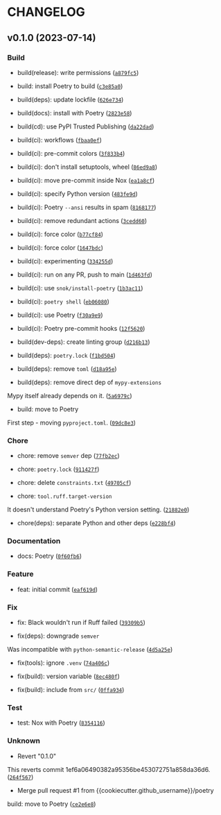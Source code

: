 # CHANGELOG



## v0.1.0 (2023-07-14)

### Build

* build(release): write permissions ([`a879fc5`](https://github.com/{{cookiecutter.github_username}}/{{cookiecutter.project_distribution_name}}/commit/a879fc59170f33ad1754d2bda5fc01ddac33b0b6))

* build: install Poetry to build ([`c3e85a0`](https://github.com/{{cookiecutter.github_username}}/{{cookiecutter.project_distribution_name}}/commit/c3e85a02327da48083ee686c67653c04d67735b3))

* build(deps): update lockfile ([`626e734`](https://github.com/{{cookiecutter.github_username}}/{{cookiecutter.project_distribution_name}}/commit/626e7348a77bfe64105edb0be5bbfe6686f9eada))

* build(docs): install with Poetry ([`2823e58`](https://github.com/{{cookiecutter.github_username}}/{{cookiecutter.project_distribution_name}}/commit/2823e58ce42b5f033d58c8f6e8ea310100bbd9d7))

* build(cd): use PyPI Trusted Publishing ([`da22dad`](https://github.com/{{cookiecutter.github_username}}/{{cookiecutter.project_distribution_name}}/commit/da22dadcd756cbc3eeae1a521649028bb8ef75bb))

* build(ci): workflows ([`fbaa0ef`](https://github.com/{{cookiecutter.github_username}}/{{cookiecutter.project_distribution_name}}/commit/fbaa0ef11a9ed81c15501e84ab460e3d743ffe0c))

* build(ci): pre-commit colors ([`3f833b4`](https://github.com/{{cookiecutter.github_username}}/{{cookiecutter.project_distribution_name}}/commit/3f833b49b565e2770fb57b7fdabed2e68f52985e))

* build(ci): don&#39;t install setuptools, wheel ([`86ed9a8`](https://github.com/{{cookiecutter.github_username}}/{{cookiecutter.project_distribution_name}}/commit/86ed9a82ccc8de25c39f81312eb26cb0cfcf128f))

* build(ci): move pre-commit inside Nox ([`ea1a8cf`](https://github.com/{{cookiecutter.github_username}}/{{cookiecutter.project_distribution_name}}/commit/ea1a8cf918aa4852a220ef7e9ad5265383b57458))

* build(ci): specify Python version ([`483fe9d`](https://github.com/{{cookiecutter.github_username}}/{{cookiecutter.project_distribution_name}}/commit/483fe9da8b1f4524aac3c6c621fa7418d27ad39c))

* build(ci): Poetry `--ansi` results in spam ([`8168177`](https://github.com/{{cookiecutter.github_username}}/{{cookiecutter.project_distribution_name}}/commit/81681770e5bedb5dd8df50cfd72b14f726b9b46a))

* build(ci): remove redundant actions ([`3cedd60`](https://github.com/{{cookiecutter.github_username}}/{{cookiecutter.project_distribution_name}}/commit/3cedd60b6741204a0fdc6677a22bd6f85566c2f0))

* build(ci): force color ([`b77cf84`](https://github.com/{{cookiecutter.github_username}}/{{cookiecutter.project_distribution_name}}/commit/b77cf8455e964444876501c2d110d840b0dddd3f))

* build(ci): force color ([`1647bdc`](https://github.com/{{cookiecutter.github_username}}/{{cookiecutter.project_distribution_name}}/commit/1647bdc72e1c650692b4aa5d342f7dabcfdd05cc))

* build(ci): experimenting ([`334255d`](https://github.com/{{cookiecutter.github_username}}/{{cookiecutter.project_distribution_name}}/commit/334255d925d48e0b22900cd61f507dfc7a5c6e14))

* build(ci): run on any PR, push to main ([`1d463fd`](https://github.com/{{cookiecutter.github_username}}/{{cookiecutter.project_distribution_name}}/commit/1d463fd9dd02708cb935c15430e3296354034498))

* build(ci): use `snok/install-poetry` ([`1b3ac11`](https://github.com/{{cookiecutter.github_username}}/{{cookiecutter.project_distribution_name}}/commit/1b3ac11d1d59ceee1a0071dcf0ea8917903b6e5a))

* build(ci): `poetry shell` ([`eb06080`](https://github.com/{{cookiecutter.github_username}}/{{cookiecutter.project_distribution_name}}/commit/eb06080e8e1c86ec7afd673a236bccf86cb95d47))

* build(ci): use Poetry ([`f30a9e9`](https://github.com/{{cookiecutter.github_username}}/{{cookiecutter.project_distribution_name}}/commit/f30a9e94a25f06389952a4cf6c6aa757046d9ee8))

* build(ci): Poetry pre-commit hooks ([`12f5620`](https://github.com/{{cookiecutter.github_username}}/{{cookiecutter.project_distribution_name}}/commit/12f5620c61d4a5de41da97f9e4d38e5b724029bd))

* build(dev-deps): create linting group ([`d216b13`](https://github.com/{{cookiecutter.github_username}}/{{cookiecutter.project_distribution_name}}/commit/d216b136449b2d2aa9dc69876f1fc06bb5c32724))

* build(deps): `poetry.lock` ([`f1bd504`](https://github.com/{{cookiecutter.github_username}}/{{cookiecutter.project_distribution_name}}/commit/f1bd504a701efff52c559607ab06c48e19aa6e02))

* build(deps): remove `toml` ([`d18a95e`](https://github.com/{{cookiecutter.github_username}}/{{cookiecutter.project_distribution_name}}/commit/d18a95e5ca7f64b113ee61845077656df9d60320))

* build(deps): remove direct dep of `mypy-extensions`

Mypy itself already depends on it. ([`5a6979c`](https://github.com/{{cookiecutter.github_username}}/{{cookiecutter.project_distribution_name}}/commit/5a6979c2fd846d3cbce420644e2883feda0ed670))

* build: move to Poetry

First step - moving `pyproject.toml`. ([`09dc8e3`](https://github.com/{{cookiecutter.github_username}}/{{cookiecutter.project_distribution_name}}/commit/09dc8e3b50e12ffbbbb6df1fb1d18527e20ffad1))

### Chore

* chore: remove `semver` dep ([`77fb2ec`](https://github.com/{{cookiecutter.github_username}}/{{cookiecutter.project_distribution_name}}/commit/77fb2ec25570b6dd95fcc6c8e21ea2dbde1e2405))

* chore: `poetry.lock` ([`911427f`](https://github.com/{{cookiecutter.github_username}}/{{cookiecutter.project_distribution_name}}/commit/911427ffc1641e305419d53ee0934adc17e4658b))

* chore: delete `constraints.txt` ([`49705cf`](https://github.com/{{cookiecutter.github_username}}/{{cookiecutter.project_distribution_name}}/commit/49705cfb5da97341a57efe9a2282869457ff1c9a))

* chore: `tool.ruff.target-version`

It doesn&#39;t understand Poetry&#39;s Python version setting. ([`21882e0`](https://github.com/{{cookiecutter.github_username}}/{{cookiecutter.project_distribution_name}}/commit/21882e08d44e5a1a416e5386ded9ecc9744c8b09))

* chore(deps): separate Python and other deps ([`e228bf4`](https://github.com/{{cookiecutter.github_username}}/{{cookiecutter.project_distribution_name}}/commit/e228bf47b2e7f90bee0d9acee8d6645029fe1e4b))

### Documentation

* docs: Poetry ([`0f60fb6`](https://github.com/{{cookiecutter.github_username}}/{{cookiecutter.project_distribution_name}}/commit/0f60fb6d3d08a7118ec94874b6c3485deb68e5c8))

### Feature

* feat: initial commit ([`eaf619d`](https://github.com/{{cookiecutter.github_username}}/{{cookiecutter.project_distribution_name}}/commit/eaf619d04a71d87135f8371c6c91d1badeaa4323))

### Fix

* fix: Black wouldn&#39;t run if Ruff failed ([`39309b5`](https://github.com/{{cookiecutter.github_username}}/{{cookiecutter.project_distribution_name}}/commit/39309b58488328834554daf41024d6b59daca3f9))

* fix(deps): downgrade `semver`

Was incompatible with `python-semantic-release` ([`4d5a25e`](https://github.com/{{cookiecutter.github_username}}/{{cookiecutter.project_distribution_name}}/commit/4d5a25e4964352b32e8d0403a07b528bf9a730c9))

* fix(tools): ignore `.venv` ([`74a406c`](https://github.com/{{cookiecutter.github_username}}/{{cookiecutter.project_distribution_name}}/commit/74a406cdb7ece3539d0007eb4c127759e0bea1d9))

* fix(build): version variable ([`8ec480f`](https://github.com/{{cookiecutter.github_username}}/{{cookiecutter.project_distribution_name}}/commit/8ec480fb2dd6b7df3837613c7cf22b608f6e56e2))

* fix(build): include from `src/` ([`0ffa934`](https://github.com/{{cookiecutter.github_username}}/{{cookiecutter.project_distribution_name}}/commit/0ffa934ce7529148a3aabd33814bb108d6b580e0))

### Test

* test: Nox with Poetry ([`8354116`](https://github.com/{{cookiecutter.github_username}}/{{cookiecutter.project_distribution_name}}/commit/835411662613543cb7551d945d4e2bd3dbb0798e))

### Unknown

* Revert &#34;0.1.0&#34;

This reverts commit 1ef6a06490382a95356be453072751a858da36d6. ([`264f567`](https://github.com/{{cookiecutter.github_username}}/{{cookiecutter.project_distribution_name}}/commit/264f56785593b6ca3b38e9b02c43588b81da4baa))

* Merge pull request #1 from {{cookiecutter.github_username}}/poetry

build: move to Poetry ([`ce2e6e8`](https://github.com/{{cookiecutter.github_username}}/{{cookiecutter.project_distribution_name}}/commit/ce2e6e8548b7c80a38087c1481c637a73b66d2fa))
